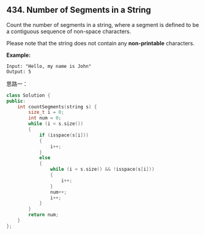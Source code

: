 ## 434. Number of Segments in a String

Count the number of segments in a string, where a segment is defined to be a contiguous sequence of non-space characters.

Please note that the string does not contain any **non-printable** characters.

**Example:**

```
Input: "Hello, my name is John"
Output: 5
```

思路一：

```c++
class Solution {
public:
	int countSegments(string s) {
		size_t i = 0;
		int num = 0;
		while (i < s.size())
		{
			if (isspace(s[i]))
			{
				i++;
			}
			else
			{
				while (i < s.size() && !isspace(s[i]))
				{
					i++;
				}
				num++;
				i++;
			}
		}
		return num;
	}
};
```


